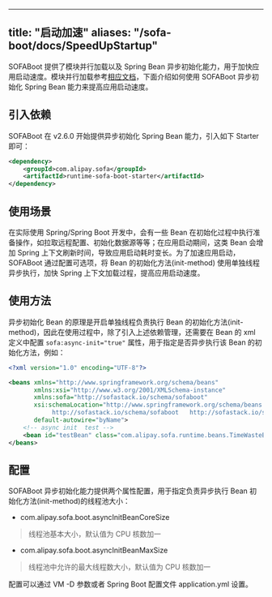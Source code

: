 
---
title: "启动加速"
aliases: "/sofa-boot/docs/SpeedUpStartup"
---


SOFABoot 提供了模块并行加载以及 Spring Bean 异步初始化能力，用于加快应用启动速度。模块并行加载参考[相应文档](../parallel-start)，下面介绍如何使用 SOFABoot 异步初始化 Spring Bean 能力来提高应用启动速度。

## 引入依赖
SOFABoot 在 v2.6.0 开始提供异步初始化 Spring Bean 能力，引入如下 Starter 即可：

```xml  
<dependency>
    <groupId>com.alipay.sofa</groupId>
    <artifactId>runtime-sofa-boot-starter</artifactId>
</dependency>
```

## 使用场景
在实际使用 Spring/Spring Boot 开发中，会有一些 Bean 在初始化过程中执行准备操作，如拉取远程配置、初始化数据源等等；在应用启动期间，这类 Bean 会增加 Spring 上下文刷新时间，导致应用启动耗时变长。为了加速应用启动，SOFABoot 通过配置可选项，将 Bean 的初始化方法(init-method) 使用单独线程异步执行，加快 Spring 上下文加载过程，提高应用启动速度。

## 使用方法
异步初始化 Bean 的原理是开启单独线程负责执行 Bean 的初始化方法(init-method)，因此在使用过程中，除了引入上述依赖管理，还需要在 Bean 的 xml 定义中配置 `sofa:async-init="true"` 属性，用于指定是否异步执行该 Bean 的初始化方法，例如：

```xml
<?xml version="1.0" encoding="UTF-8"?>

<beans xmlns="http://www.springframework.org/schema/beans"
       xmlns:xsi="http://www.w3.org/2001/XMLSchema-instance"
       xmlns:sofa="http://sofastack.io/schema/sofaboot"
       xsi:schemaLocation="http://www.springframework.org/schema/beans http://www.springframework.org/schema/beans/spring-beans.xsd
            http://sofastack.io/schema/sofaboot   http://sofastack.io/schema/sofaboot.xsd"
       default-autowire="byName">
    <!-- async init  test -->
    <bean id="testBean" class="com.alipay.sofa.runtime.beans.TimeWasteBean" init-method="init" sofa:async-init="true"/>
</beans>
```

## 配置
SOFABoot 异步初始化能力提供两个属性配置，用于指定负责异步执行 Bean 初始化方法(init-method)的线程池大小：
+ com.alipay.sofa.boot.asyncInitBeanCoreSize
> 线程池基本大小，默认值为 CPU 核数加一
+ com.alipay.sofa.boot.asyncInitBeanMaxSize
> 线程池中允许的最大线程数大小，默认值为 CPU 核数加一

配置可以通过 VM -D 参数或者 Spring Boot 配置文件 application.yml 设置。
